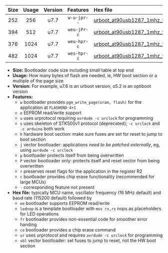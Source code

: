 |Size|Usage|Version|Features|Hex file|
|:-:|:-:|:-:|:-:|:--|
|252|256|u7.7|`w-u-jpr--`|[urboot_at90usb1287_1mhz_9600bps_lednop_ur_vbl.hex](https://raw.githubusercontent.com/stefanrueger/urboot.hex/main/mcus/at90usb1287/fcpu_1mhz/9600_bps/urboot_at90usb1287_1mhz_9600bps_lednop_ur_vbl.hex)|
|394|512|u7.7|`weu-jPr-c`|[urboot_at90usb1287_1mhz_9600bps_ee_lednop_fr_ce_ur_vbl.hex](https://raw.githubusercontent.com/stefanrueger/urboot.hex/main/mcus/at90usb1287/fcpu_1mhz/9600_bps/urboot_at90usb1287_1mhz_9600bps_ee_lednop_fr_ce_ur_vbl.hex)|
|376|1024|u7.7|`weu-hpr-c`|[urboot_at90usb1287_1mhz_9600bps_ee_lednop_fr_ce_ur.hex](https://raw.githubusercontent.com/stefanrueger/urboot.hex/main/mcus/at90usb1287/fcpu_1mhz/9600_bps/urboot_at90usb1287_1mhz_9600bps_ee_lednop_fr_ce_ur.hex)|
|482|1024|u7.7|`wes-hpr-c`|[urboot_at90usb1287_1mhz_9600bps_ee_lednop_fr_ce.hex](https://raw.githubusercontent.com/stefanrueger/urboot.hex/main/mcus/at90usb1287/fcpu_1mhz/9600_bps/urboot_at90usb1287_1mhz_9600bps_ee_lednop_fr_ce.hex)|

- **Size:** Bootloader code size including small table at top end
- **Usage:** How many bytes of flash are needed, ie, HW boot section or a multiple of the page size
- **Version:** For example, u7.6 is an urboot version, o5.2 is an optiboot version
- **Features:**
  + `w` bootloader provides `pgm_write_page(sram, flash)` for the application at `FLASHEND-4+1`
  + `e` EEPROM read/write support
  + `u` uses urprotocol requiring `avrdude -c urclock` for programming
  + `s` uses skeleton of STK500v1 protocol (deprecated); `-c urclock` and `-c arduino` both work
  + `h` hardware boot section: make sure fuses are set for reset to jump to boot section
  + `j` vector bootloader: applications *need to be patched externally*, eg, using `avrdude -c urclock`
  + `p` bootloader protects itself from being overwritten
  + `P` vector bootloader only: protects itself and reset vector from being overwritten
  + `r` preserves reset flags for the application in the register R2
  + `c` bootloader provides chip erase functionality (recommended for large MCUs)
  + `-` corresponding feature not present
- **Hex file:** typically MCU name, oscillator frequency (16 MHz default) and baud rate (115200 default) followed by
  + `ee` bootloader supports EEPROM read/write
  + `lednop` is a template bootloader with `mov rx,rx` nops as placeholders for LED operations
  + `fr` bootloader provides non-essential code for smoother error handing
  + `ce` bootloader provides a chip erase command
  + `ur` uses urprotocol and requires `avrdude -c urclock` for programming
  + `vbl` vector bootloader: set fuses to jump to reset, not the HW boot section
